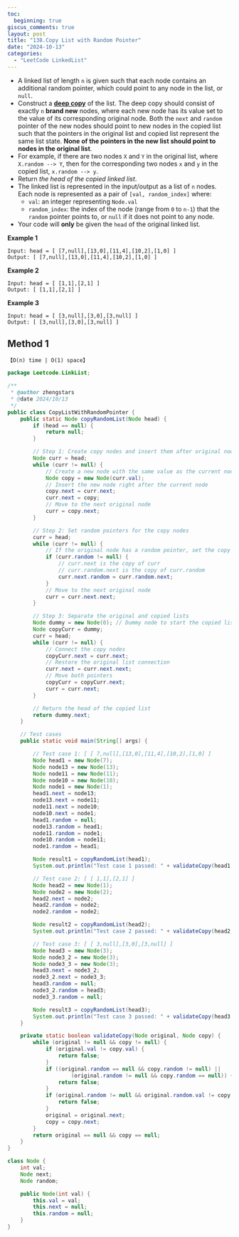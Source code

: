 ```yaml
---
toc:
  beginning: true
giscus_comments: true
layout: post
title: "138.Copy List with Random Pointer"
date: "2024-10-13"
categories:
  - "LeetCode LinkedList"
---
```



- A linked list of length `n` is given such that each node contains an additional random pointer, which could point to any node in the list, or `null`.
- Construct a [**deep copy**](https://en.wikipedia.org/wiki/Object_copying#Deep_copy) of the list. The deep copy should consist of exactly `n` **brand new** nodes, where each new node has its value set to the value of its corresponding original node. Both the `next` and `random` pointer of the new nodes should point to new nodes in the copied list such that the pointers in the original list and copied list represent the same list state. **None of the pointers in the new list should point to nodes in the original list**.
- For example, if there are two nodes `X` and `Y` in the original list, where `X.random --> Y`, then for the corresponding two nodes `x` and `y` in the copied list, `x.random --> y`.
- Return *the head of the copied linked list*.
- The linked list is represented in the input/output as a list of `n` nodes. Each node is represented as a pair of `[val, random_index]` where:
  - `val`: an integer representing `Node.val`
  - `random_index`: the index of the node (range from `0` to `n-1`) that the `random` pointer points to, or `null` if it does not point to any node.
- Your code will **only** be given the `head` of the original linked list.


**Example 1**

```
Input: head = [ [7,null],[13,0],[11,4],[10,2],[1,0] ]
Output: [ [7,null],[13,0],[11,4],[10,2],[1,0] ]
```

**Example 2**

```
Input: head = [ [1,1],[2,1] ]
Output: [ [1,1],[2,1] ]
```

**Example 3**

```
Input: head = [ [3,null],[3,0],[3,null] ]
Output: [ [3,null],[3,0],[3,null] ]
```

## Method 1

```tex
【O(n) time | O(1) space】
```

```java
package Leetcode.LinkList;

/**
 * @author zhengstars
 * @date 2024/10/13
 */
public class CopyListWithRandomPointer {
    public static Node copyRandomList(Node head) {
        if (head == null) {
            return null; 
        }

        // Step 1: Create copy nodes and insert them after original nodes
        Node curr = head;
        while (curr != null) {
            // Create a new node with the same value as the current node
            Node copy = new Node(curr.val);
            // Insert the new node right after the current node
            copy.next = curr.next;
            curr.next = copy;
            // Move to the next original node
            curr = copy.next;
        }

        // Step 2: Set random pointers for the copy nodes
        curr = head;
        while (curr != null) {
            // If the original node has a random pointer, set the copy's random pointer
            if (curr.random != null) {
                // curr.next is the copy of curr
                // curr.random.next is the copy of curr.random
                curr.next.random = curr.random.next;
            }
            // Move to the next original node
            curr = curr.next.next;
        }

        // Step 3: Separate the original and copied lists
        Node dummy = new Node(0); // Dummy node to start the copied list
        Node copyCurr = dummy;
        curr = head;
        while (curr != null) {
            // Connect the copy nodes
            copyCurr.next = curr.next;
            // Restore the original list connection
            curr.next = curr.next.next;
            // Move both pointers
            copyCurr = copyCurr.next;
            curr = curr.next;
        }

        // Return the head of the copied list
        return dummy.next;
    }

    // Test cases
    public static void main(String[] args) {

        // Test case 1: [ [ 7,null],[13,0],[11,4],[10,2],[1,0] ]
        Node head1 = new Node(7);
        Node node13 = new Node(13);
        Node node11 = new Node(11);
        Node node10 = new Node(10);
        Node node1 = new Node(1);
        head1.next = node13;
        node13.next = node11;
        node11.next = node10;
        node10.next = node1;
        head1.random = null;
        node13.random = head1;
        node11.random = node1;
        node10.random = node11;
        node1.random = head1;

        Node result1 = copyRandomList(head1);
        System.out.println("Test case 1 passed: " + validateCopy(head1, result1));

        // Test case 2: [ [ 1,1],[2,1] ]
        Node head2 = new Node(1);
        Node node2 = new Node(2);
        head2.next = node2;
        head2.random = node2;
        node2.random = node2;

        Node result2 = copyRandomList(head2);
        System.out.println("Test case 2 passed: " + validateCopy(head2, result2));

        // Test case 3: [ [ 3,null],[3,0],[3,null] ]
        Node head3 = new Node(3);
        Node node3_2 = new Node(3);
        Node node3_3 = new Node(3);
        head3.next = node3_2;
        node3_2.next = node3_3;
        head3.random = null;
        node3_2.random = head3;
        node3_3.random = null;

        Node result3 = copyRandomList(head3);
        System.out.println("Test case 3 passed: " + validateCopy(head3, result3));
    }

    private static boolean validateCopy(Node original, Node copy) {
        while (original != null && copy != null) {
            if (original.val != copy.val) {
                return false;
            }
            if ((original.random == null && copy.random != null) ||
                    (original.random != null && copy.random == null)) {
                return false;
            }
            if (original.random != null && original.random.val != copy.random.val) {
                return false;
            }
            original = original.next;
            copy = copy.next;
        }
        return original == null && copy == null;
    }
}

class Node {
    int val;
    Node next;
    Node random;

    public Node(int val) {
        this.val = val;
        this.next = null;
        this.random = null;
    }
}
```





